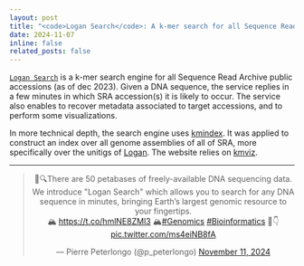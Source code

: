 ```yaml
---
layout: post
title: "<code>Logan Search</code>: A k-mer search for all Sequence Read public accessions"
date: 2024-11-07
inline: false
related_posts: false
---
```


[`Logan Search`](https://logan-search.org) is a k-mer search engine for all Sequence Read Archive public accessions (as of dec 2023). Given a DNA sequence, the service replies in a few minutes in which SRA accession(s) it is likely to occur. The service also enables to recover metadata associated to target accessions, and to perform some visualizations.

In more technical depth, the search engine uses [kmindex](https://tlemane.github.io/kmindex). It was applied to construct an index over all genome assemblies of all of SRA, more specifically over the unitigs of [Logan](https://github.com/IndexThePlanet/Logan). The website relies on [kmviz](https://tlemane.github.io/kmviz).

---

<center>
    <blockquote class="twitter-tweet"><p lang="en" dir="ltr">🧬🔍There are 50 petabases of freely-available DNA sequencing data. We introduce &quot;Logan Search&quot; which allows you to search for any DNA sequence in minutes, bringing Earth’s largest genomic resource to your fingertips.<br>🏔️ <a href="https://t.co/hmlNE8ZMl3">https://t.co/hmlNE8ZMl3</a> 🏔️<a href="https://twitter.com/hashtag/Genomics?src=hash&amp;ref_src=twsrc%5Etfw">#Genomics</a> <a href="https://twitter.com/hashtag/Bioinformatics?src=hash&amp;ref_src=twsrc%5Etfw">#Bioinformatics</a> 🧵👇 <a href="https://t.co/ms4eiNB8fA">pic.twitter.com/ms4eiNB8fA</a></p>&mdash; Pierre Peterlongo (@p_peterlongo) <a href="https://twitter.com/p_peterlongo/status/1855889588604031105?ref_src=twsrc%5Etfw">November 11, 2024</a></blockquote> <script async src="https://platform.twitter.com/widgets.js" charset="utf-8"></script>
</center>